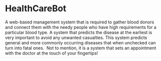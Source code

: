 # HealthCareBot

A web-based management system that is required to gather blood donors and connect them with the needy people who have high requirements for a particular blood type.​
A system that predicts the disease at the earliest is very important to avoid any unwanted casualties.
This system predicts general and more commonly occurring diseases that when unchecked can turn into fatal ones. ​
Not to mention, it is a system that sets an appointment with the doctor at the touch of your fingertips!​
